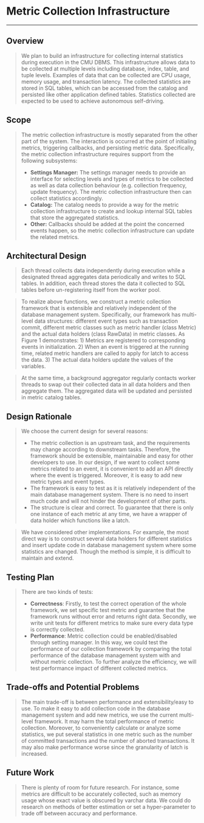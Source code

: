 # Metric Collection Infrastructure
-------------------------

## Overview

>We plan to build an infrastructure for collecting internal statistics during execution in the CMU DBMS. This infrastructure allows data to be collected at multiple levels including database, index, table, and tuple levels. Examples of data that can be collected are CPU usage, memory usage, and transaction latency. The collected statistics are stored in SQL tables, which can be accessed from the catalog and persisted like other application defined tables. Statistics collected are expected to be used to achieve autonomous self-driving.


## Scope
>The metric collection infrastructure is mostly separated from the other part of the system. The interaction is occurred at the point of initialing metrics, triggering callbacks, and persisting metric data. Specifically, the metric collection infrastructure requires support from the following subsystems: 
> + **Settings Manager:** The settings manager needs to provide an interface for selecting levels and types of metrics to be collected as well as data collection behaviour (e.g. collection frequency, update frequency). The metric collection infrastructure then can collect statistics accordingly.
> + **Catalog:** The catalog needs to provide a way for the metric collection infrastructure to create and lookup internal SQL tables that store the aggregated statistics.
> + **Other:** Callbacks should be added at the point the concerned events happen, so the metric collection infrastructure can update the related metrics.

## Architectural Design
>Each thread collects data independently during execution while a designated thread aggregates data periodically and writes to SQL tables. In addition, each thread stores the data it collected to SQL tables before un-registering itself from the worker pool. 

>To realize above functions, we construct a metric collection framework that is extensible and relatively independent of the database management system. Specifically, our framework has multi-level data structures: different event types such as transaction commit, different metric classes such as metric handler (class Metric) and the actual data holders (class RawData) in metric classes. As Figure 1 demonstrates: 1) Metrics are registered to corresponding events in initialization. 2) When an event is triggered at the running time, related metric handlers are called to apply for latch to access the data. 3) The actual data holders update the values of the variables. 

>At the same time, a background aggregator regularly contacts worker threads to swap out their collected data in all data holders and then aggregate them. The aggregated data will be updated and persisted in metric catalog tables.

## Design Rationale
>We choose the current design for several reasons:
> + The metric collection is an upstream task, and the requirements may change according to downstream tasks. Therefore, the framework should be extensible, maintainable and easy for other developers to use. In our design, if we want to collect some metrics related to an event, it is convenient to add an API directly where the event is triggered. Moreover, it is easy to add new metric types and event types.
> + The framework is easy to test as it is relatively independent of the main database management system. There is no need to insert much code and will not hinder the development of other parts.
> + The structure is clear and correct. To guarantee that there is only one instance of each metric at any time, we have a wrapper of data holder which functions like a latch.

> We have considered other implementations. For example, the most direct way is to construct several data holders for different statistics and insert update code in database management system where some statistics are changed. Though the method is simple, it is difficult to maintain and extend. 

## Testing Plan
> There are two kinds of tests:
> + **Correctness**: Firstly, to test the correct operation of the whole framework, we set specific test metric and guarantee that the framework runs without error and returns right data. Secondly, we write unit tests for different metrics to make sure every data type is correctly collected.
> + **Performance**: Metric collection could be enabled/disabled through setting manager. In this way, we could test the performance of our collection framework by comparing the total performance of the database management system with and without metric collection. To further analyze the efficiency, we will test performance impact of different collected metrics.

## Trade-offs and Potential Problems
>The main trade-off is between performance and extensibility/easy to use. To make it easy to add collection code in the database management system and add new metrics, we use the current multi-level framework. It may harm the total performance of metric collection. Moreover, to conveniently calculate or analyze some statistics, we put several statistics in one metric such as the number of committed transactions and the number of aborted transactions. It may also make performance worse since the granularity of latch is increased.

## Future Work
>There is plenty of room for future research. For instance, some metrics are difficult to be accurately collected, such as memory usage whose exact value is obscured by varchar data. We could do research on methods of better estimation or set a hyper-parameter to trade off between accuracy and performance.
